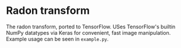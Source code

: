 # Radon transform
The radon transform, ported to TensorFlow. USes TensorFlow's builtin NumPy datatypes via Keras for convenient, fast image manipulation.
Example usage can be seen in `example.py`.